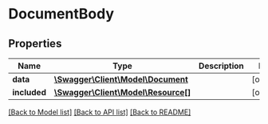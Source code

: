 # DocumentBody

## Properties
Name | Type | Description | Notes
------------ | ------------- | ------------- | -------------
**data** | [**\Swagger\Client\Model\Document**](Document.md) |  | [optional] 
**included** | [**\Swagger\Client\Model\Resource[]**](Resource.md) |  | [optional] 

[[Back to Model list]](../../README.md#documentation-for-models) [[Back to API list]](../../README.md#documentation-for-api-endpoints) [[Back to README]](../../README.md)

